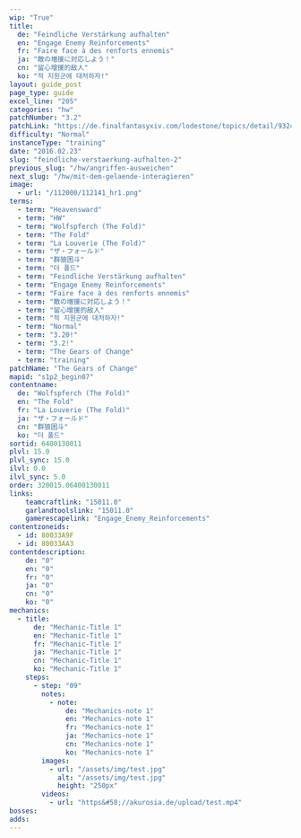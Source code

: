 ```yaml
---
wip: "True"
title:
  de: "Feindliche Verstärkung aufhalten"
  en: "Engage Enemy Reinforcements"
  fr: "Faire face à des renforts ennemis"
  ja: "敵の増援に対応しよう！"
  cn: "留心增援的敌人"
  ko: "적 지원군에 대처하자!"
layout: guide_post
page_type: guide
excel_line: "205"
categories: "hw"
patchNumber: "3.2"
patchLink: "https://de.finalfantasyxiv.com/lodestone/topics/detail/93245d34c33358787d1ff90333c4435c65ac6ee5"
difficulty: "Normal"
instanceType: "training"
date: "2016.02.23"
slug: "feindliche-verstaerkung-aufhalten-2"
previous_slug: "/hw/angriffen-ausweichen"
next_slug: "/hw/mit-dem-gelaende-interagieren"
image:
  - url: "/112000/112141_hr1.png"
terms:
  - term: "Heavensward"
  - term: "HW"
  - term: "Wolfspferch (The Fold)"
  - term: "The Fold"
  - term: "La Louverie (The Fold)"
  - term: "ザ・フォールド"
  - term: "群狼困斗"
  - term: "더 폴드"
  - term: "Feindliche Verstärkung aufhalten"
  - term: "Engage Enemy Reinforcements"
  - term: "Faire face à des renforts ennemis"
  - term: "敵の増援に対応しよう！"
  - term: "留心增援的敌人"
  - term: "적 지원군에 대처하자!"
  - term: "Normal"
  - term: "3.20!"
  - term: "3.2!"
  - term: "The Gears of Change"
  - term: "training"
patchName: "The Gears of Change"
mapid: "s1p2_begin07"
contentname:
  de: "Wolfspferch (The Fold)"
  en: "The Fold"
  fr: "La Louverie (The Fold)"
  ja: "ザ・フォールド"
  cn: "群狼困斗"
  ko: "더 폴드"
sortid: 6400130011
plvl: 15.0
plvl_sync: 15.0
ilvl: 0.0
ilvl_sync: 5.0
order: 320015.06400130011
links:
    teamcraftlink: "15011.0"
    garlandtoolslink: "15011.0"
    gamerescapelink: "Engage_Enemy_Reinforcements"
contentzoneids:
  - id: 80033A9F
  - id: 80033AA3
contentdescription:
    de: "0"
    en: "0"
    fr: "0"
    ja: "0"
    cn: "0"
    ko: "0"
mechanics:
  - title:
      de: "Mechanic-Title 1"
      en: "Mechanic-Title 1"
      fr: "Mechanic-Title 1"
      ja: "Mechanic-Title 1"
      cn: "Mechanic-Title 1"
      ko: "Mechanic-Title 1"
    steps:
      - step: "09"
        notes:
          - note:
              de: "Mechanics-note 1"
              en: "Mechanics-note 1"
              fr: "Mechanics-note 1"
              ja: "Mechanics-note 1"
              cn: "Mechanics-note 1"
              ko: "Mechanics-note 1"
        images:
          - url: "/assets/img/test.jpg"
            alt: "/assets/img/test.jpg"
            height: "250px"
        videos:
          - url: "https&#58;//akurosia.de/upload/test.mp4"
bosses:
adds:
---
```

